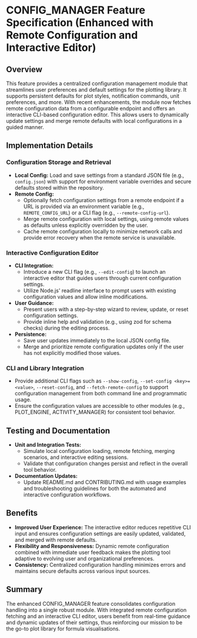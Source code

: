 # CONFIG_MANAGER Feature Specification (Enhanced with Remote Configuration and Interactive Editor)

## Overview
This feature provides a centralized configuration management module that streamlines user preferences and default settings for the plotting library. It supports persistent defaults for plot styles, notification commands, unit preferences, and more. With recent enhancements, the module now fetches remote configuration data from a configurable endpoint and offers an interactive CLI-based configuration editor. This allows users to dynamically update settings and merge remote defaults with local configurations in a guided manner.

## Implementation Details
### Configuration Storage and Retrieval
- **Local Config:** Load and save settings from a standard JSON file (e.g., `config.json`) with support for environment variable overrides and secure defaults stored within the repository.
- **Remote Config:**
  - Optionally fetch configuration settings from a remote endpoint if a URL is provided via an environment variable (e.g., `REMOTE_CONFIG_URL`) or a CLI flag (e.g., `--remote-config-url`).
  - Merge remote configuration with local settings, using remote values as defaults unless explicitly overridden by the user.
  - Cache remote configuration locally to minimize network calls and provide error recovery when the remote service is unavailable.

### Interactive Configuration Editor
- **CLI Integration:**
  - Introduce a new CLI flag (e.g., `--edit-config`) to launch an interactive editor that guides users through current configuration settings.
  - Utilize Node.js' readline interface to prompt users with existing configuration values and allow inline modifications.
- **User Guidance:**
  - Present users with a step-by-step wizard to review, update, or reset configuration settings.
  - Provide inline help and validation (e.g., using zod for schema checks) during the editing process.
- **Persistence:**
  - Save user updates immediately to the local JSON config file.
  - Merge and prioritize remote configuration updates only if the user has not explicitly modified those values.

### CLI and Library Integration
- Provide additional CLI flags such as `--show-config`, `--set-config <key>=<value>`, `--reset-config`, and `--fetch-remote-config` to support configuration management from both command line and programmatic usage.
- Ensure the configuration values are accessible to other modules (e.g., PLOT_ENGINE, ACTIVITY_MANAGER) for consistent tool behavior.

## Testing and Documentation
- **Unit and Integration Tests:**
  - Simulate local configuration loading, remote fetching, merging scenarios, and interactive editing sessions.
  - Validate that configuration changes persist and reflect in the overall tool behavior.
- **Documentation Updates:**
  - Update README.md and CONTRIBUTING.md with usage examples and troubleshooting guidelines for both the automated and interactive configuration workflows.

## Benefits
- **Improved User Experience:** The interactive editor reduces repetitive CLI input and ensures configuration settings are easily updated, validated, and merged with remote defaults.
- **Flexibility and Responsiveness:** Dynamic remote configuration combined with immediate user feedback makes the plotting tool adaptive to evolving user and organizational preferences.
- **Consistency:** Centralized configuration handling minimizes errors and maintains secure defaults across various input sources.

## Summary
The enhanced CONFIG_MANAGER feature consolidates configuration handling into a single robust module. With integrated remote configuration fetching and an interactive CLI editor, users benefit from real-time guidance and dynamic updates of their settings, thus reinforcing our mission to be the go-to plot library for formula visualisations.